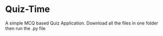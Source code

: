 # Quiz-Time
A simple MCQ based Quiz Application.
Download all the files in one folder then run the .py file
